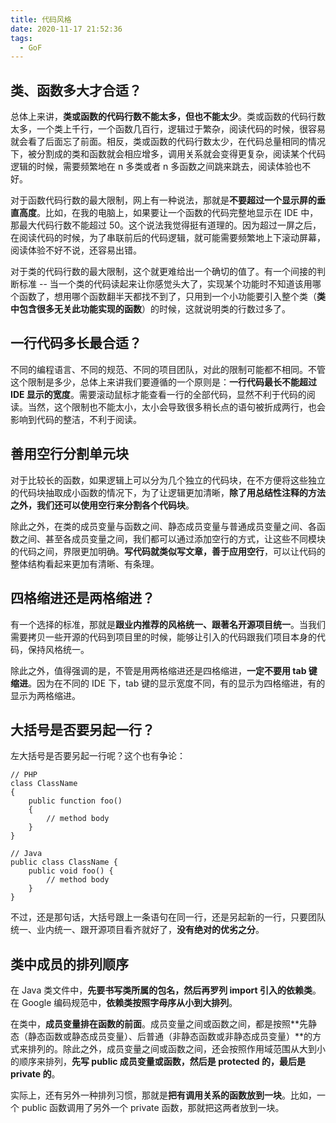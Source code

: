 ```yaml
---
title: 代码风格
date: 2020-11-17 21:52:36
tags:
  - GoF
---
```

## 类、函数多大才合适？
总体上来讲，**类或函数的代码行数不能太多，但也不能太少**。类或函数的代码行数太多，一个类上千行，一个函数几百行，逻辑过于繁杂，阅读代码的时候，很容易就会看了后面忘了前面。相反，类或函数的代码行数太少，在代码总量相同的情况下，被分割成的类和函数就会相应增多，调用关系就会变得更复杂，阅读某个代码逻辑的时候，需要频繁地在 n 多类或者 n 多函数之间跳来跳去，阅读体验也不好。

对于函数代码行数的最大限制，网上有一种说法，那就是**不要超过一个显示屏的垂直高度**。比如，在我的电脑上，如果要让一个函数的代码完整地显示在 IDE 中，那最大代码行数不能超过 50。这个说法我觉得挺有道理的。因为超过一屏之后，在阅读代码的时候，为了串联前后的代码逻辑，就可能需要频繁地上下滚动屏幕，阅读体验不好不说，还容易出错。

对于类的代码行数的最大限制，这个就更难给出一个确切的值了。有一个间接的判断标准 -- 当一个类的代码读起来让你感觉头大了，实现某个功能时不知道该用哪个函数了，想用哪个函数翻半天都找不到了，只用到一个小功能要引入整个类（**类中包含很多无关此功能实现的函数**）的时候，这就说明类的行数过多了。

## 一行代码多长最合适？
不同的编程语言、不同的规范、不同的项目团队，对此的限制可能都不相同。不管这个限制是多少，总体上来讲我们要遵循的一个原则是：**一行代码最长不能超过 IDE 显示的宽度**。需要滚动鼠标才能查看一行的全部代码，显然不利于代码的阅读。当然，这个限制也不能太小，太小会导致很多稍长点的语句被折成两行，也会影响到代码的整洁，不利于阅读。
<!--more-->

## 善用空行分割单元块
对于比较长的函数，如果逻辑上可以分为几个独立的代码块，在不方便将这些独立的代码块抽取成小函数的情况下，为了让逻辑更加清晰，**除了用总结性注释的方法之外，我们还可以使用空行来分割各个代码块**。

除此之外，在类的成员变量与函数之间、静态成员变量与普通成员变量之间、各函数之间、甚至各成员变量之间，我们都可以通过添加空行的方式，让这些不同模块的代码之间，界限更加明确。**写代码就类似写文章，善于应用空行**，可以让代码的整体结构看起来更加有清晰、有条理。

## 四格缩进还是两格缩进？
有一个选择的标准，那就是**跟业内推荐的风格统一、跟著名开源项目统一**。当我们需要拷贝一些开源的代码到项目里的时候，能够让引入的代码跟我们项目本身的代码，保持风格统一。

除此之外，值得强调的是，不管是用两格缩进还是四格缩进，**一定不要用 tab 键缩进**。因为在不同的 IDE 下，tab 键的显示宽度不同，有的显示为四格缩进，有的显示为两格缩进。

## 大括号是否要另起一行？
左大括号是否要另起一行呢？这个也有争论：
```
// PHP
class ClassName
{
    public function foo()
    {
        // method body
    }
}

// Java
public class ClassName {
    public void foo() {
        // method body
    }
}
```

不过，还是那句话，大括号跟上一条语句在同一行，还是另起新的一行，只要团队统一、业内统一、跟开源项目看齐就好了，**没有绝对的优劣之分**。

## 类中成员的排列顺序
在 Java 类文件中，**先要书写类所属的包名，然后再罗列 import 引入的依赖类**。在 Google 编码规范中，**依赖类按照字母序从小到大排列**。

在类中，**成员变量排在函数的前面**。成员变量之间或函数之间，都是按照**先静态（静态函数或静态成员变量）、后普通（非静态函数或非静态成员变量）**的方式来排列的。除此之外，成员变量之间或函数之间，还会按照作用域范围从大到小的顺序来排列，**先写 public 成员变量或函数，然后是 protected 的，最后是 private 的**。

实际上，还有另外一种排列习惯，那就是**把有调用关系的函数放到一块**。比如，一个 public 函数调用了另外一个 private 函数，那就把这两者放到一块。
